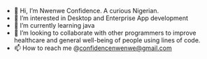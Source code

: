 - 👋 Hi, I’m Nwenwe Confidence. A curious Nigerian.
- 👀 I’m interested in Desktop and Enterprise App development
- 🌱 I’m currently learning java
- 💞️ I’m looking to collaborate with other programmers to improve healthcare and general well-being of people using lines of code.
- 📫 How to reach me @confidencenwenwe@gmail.com

<!---
nechcodes/nechcodes is a ✨ special ✨ repository because its `README.md` (this file) appears on your GitHub profile.
You can click the Preview link to take a look at your changes.
--->
